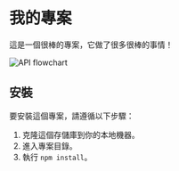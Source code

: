 # 我的專案

這是一個很棒的專案，它做了很多很棒的事情！

![API flowchart](圖片連結)

## 安裝

要安裝這個專案，請遵循以下步驟：

1. 克隆這個存儲庫到你的本地機器。
2. 進入專案目錄。
3. 執行 `npm install`。
